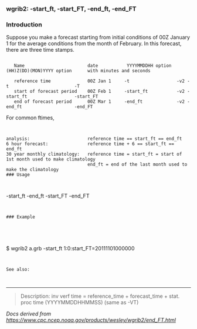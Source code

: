 
### wgrib2: -start\_ft, -start\_FT, -end\_ft, -end\_FT



### Introduction



Suppose you make a forecast starting from initial conditions of 00Z January 1 for the average
conditions from the month of February. In this forecast, there are three time stamps.


```

   Name                        date           YYYYMMDDHH option  (HH)Z(DD)(MON)YYYY option      with minutes and seconds

   reference time              00Z Jan 1     -t                  -v2 -t                         -T
   start of forecast period    00Z Feb 1     -start_ft           -v2 -start_ft                  -start_FT
   end of forecast period      00Z Mar 1     -end_ft             -v2 -end_ft                    -end_FT

```


For common ftimes,


```


analysis:                      reference time == start_ft == end_ft
6 hour forecast:               reference time + 6 == start_ft == end_ft
30 year monthly climatology:   reference time = start_ft = start of 1st month used to make climatology
                               end_ft = end of the last month used to make the climatology
### Usage



```

-start_ft
-end_ft
-start_FT
-end_FT

```


### Example





```

$ wgrib2 a.grb -start\_ft
1:0:start_FT=20111101000000

```


See also: 



```




----

>Description: inv          verf time = reference_time + forecast_time + stat. proc time (YYYYMMDDHHMMSS) (same as -VT)

_Docs derived from <https://www.cpc.ncep.noaa.gov/products/wesley/wgrib2/end_FT.html>_